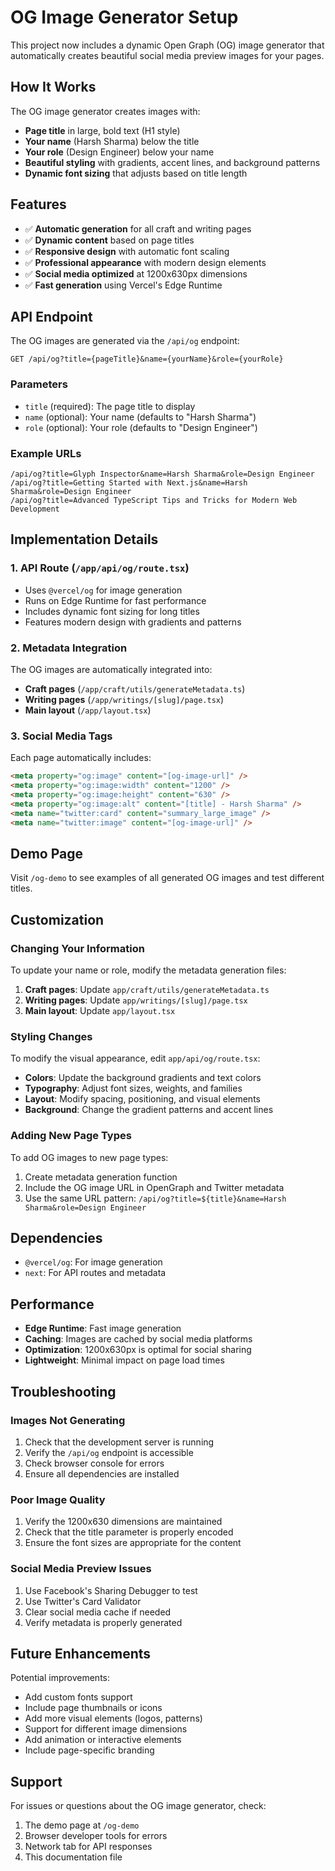 # OG Image Generator Setup

This project now includes a dynamic Open Graph (OG) image generator that automatically creates beautiful social media preview images for your pages.

## How It Works

The OG image generator creates images with:

- **Page title** in large, bold text (H1 style)
- **Your name** (Harsh Sharma) below the title
- **Your role** (Design Engineer) below your name
- **Beautiful styling** with gradients, accent lines, and background patterns
- **Dynamic font sizing** that adjusts based on title length

## Features

- ✅ **Automatic generation** for all craft and writing pages
- ✅ **Dynamic content** based on page titles
- ✅ **Responsive design** with automatic font scaling
- ✅ **Professional appearance** with modern design elements
- ✅ **Social media optimized** at 1200x630px dimensions
- ✅ **Fast generation** using Vercel's Edge Runtime

## API Endpoint

The OG images are generated via the `/api/og` endpoint:

```
GET /api/og?title={pageTitle}&name={yourName}&role={yourRole}
```

### Parameters

- `title` (required): The page title to display
- `name` (optional): Your name (defaults to "Harsh Sharma")
- `role` (optional): Your role (defaults to "Design Engineer")

### Example URLs

```
/api/og?title=Glyph Inspector&name=Harsh Sharma&role=Design Engineer
/api/og?title=Getting Started with Next.js&name=Harsh Sharma&role=Design Engineer
/api/og?title=Advanced TypeScript Tips and Tricks for Modern Web Development
```

## Implementation Details

### 1. API Route (`/app/api/og/route.tsx`)

- Uses `@vercel/og` for image generation
- Runs on Edge Runtime for fast performance
- Includes dynamic font sizing for long titles
- Features modern design with gradients and patterns

### 2. Metadata Integration

The OG images are automatically integrated into:

- **Craft pages** (`/app/craft/utils/generateMetadata.ts`)
- **Writing pages** (`/app/writings/[slug]/page.tsx`)
- **Main layout** (`/app/layout.tsx`)

### 3. Social Media Tags

Each page automatically includes:

```html
<meta property="og:image" content="[og-image-url]" />
<meta property="og:image:width" content="1200" />
<meta property="og:image:height" content="630" />
<meta property="og:image:alt" content="[title] - Harsh Sharma" />
<meta name="twitter:card" content="summary_large_image" />
<meta name="twitter:image" content="[og-image-url]" />
```

## Demo Page

Visit `/og-demo` to see examples of all generated OG images and test different titles.

## Customization

### Changing Your Information

To update your name or role, modify the metadata generation files:

1. **Craft pages**: Update `app/craft/utils/generateMetadata.ts`
2. **Writing pages**: Update `app/writings/[slug]/page.tsx`
3. **Main layout**: Update `app/layout.tsx`

### Styling Changes

To modify the visual appearance, edit `app/api/og/route.tsx`:

- **Colors**: Update the background gradients and text colors
- **Typography**: Adjust font sizes, weights, and families
- **Layout**: Modify spacing, positioning, and visual elements
- **Background**: Change the gradient patterns and accent lines

### Adding New Page Types

To add OG images to new page types:

1. Create metadata generation function
2. Include the OG image URL in OpenGraph and Twitter metadata
3. Use the same URL pattern: `/api/og?title=${title}&name=Harsh Sharma&role=Design Engineer`

## Dependencies

- `@vercel/og`: For image generation
- `next`: For API routes and metadata

## Performance

- **Edge Runtime**: Fast image generation
- **Caching**: Images are cached by social media platforms
- **Optimization**: 1200x630px is optimal for social sharing
- **Lightweight**: Minimal impact on page load times

## Troubleshooting

### Images Not Generating

1. Check that the development server is running
2. Verify the `/api/og` endpoint is accessible
3. Check browser console for errors
4. Ensure all dependencies are installed

### Poor Image Quality

1. Verify the 1200x630 dimensions are maintained
2. Check that the title parameter is properly encoded
3. Ensure the font sizes are appropriate for the content

### Social Media Preview Issues

1. Use Facebook's Sharing Debugger to test
2. Use Twitter's Card Validator
3. Clear social media cache if needed
4. Verify metadata is properly generated

## Future Enhancements

Potential improvements:

- Add custom fonts support
- Include page thumbnails or icons
- Add more visual elements (logos, patterns)
- Support for different image dimensions
- Add animation or interactive elements
- Include page-specific branding

## Support

For issues or questions about the OG image generator, check:

1. The demo page at `/og-demo`
2. Browser developer tools for errors
3. Network tab for API responses
4. This documentation file
